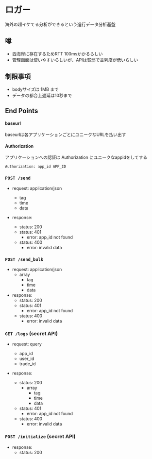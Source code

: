 # ロガー

海外の超イケてる分析ができるという進行データ分析基盤

## 噂

- 西海岸に存在するためRTT 100msかかるらしい
- 管理画面は使いやすいらしいが、APIは貧弱で並列度が低いらしい

## 制限事項

- bodyサイズは 1MB まで
- データの都合上遅延は10秒まで

## End Points

#### baseurl

baseurlは各アプリケーションごとにユニークなURLを払い出す

#### Authorization

アプリケーションへの認証は Authorization にユニークなappidをしてする
```
Authorization: app_id APP_ID
```

### `POST /send`

- request: application/json
    - tag
    - time
    - data 

- response:
    - status: 200
    - status: 401
        - error: app_id not found
    - status: 400
        - error: invalid data

### `POST /send_bulk`

- request: application/json
    - array
        - tag
        - time
        - data
- response:
    - status: 200
    - status: 401
        - error: app_id not found
    - status: 400
        - error: invalid data

### `GET /logs` (secret API)

- request: query
    - app_id
    - user_id
    - trade_id

- response:
    - status: 200
        - array
            - tag
            - time
            - data
    - status: 401
        - error: app_id not found
    - status: 400
        - error: invalid data

### `POST /initialize` (secret API)

- response:
    - status: 200

